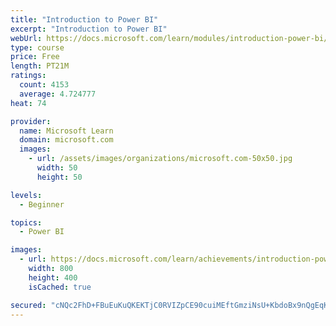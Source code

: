 ```yaml
---
title: "Introduction to Power BI"
excerpt: "Introduction to Power BI"
webUrl: https://docs.microsoft.com/learn/modules/introduction-power-bi/
type: course
price: Free
length: PT21M
ratings:
  count: 4153
  average: 4.724777
heat: 74

provider:
  name: Microsoft Learn
  domain: microsoft.com
  images:
    - url: /assets/images/organizations/microsoft.com-50x50.jpg
      width: 50
      height: 50

levels:
  - Beginner

topics:
  - Power BI

images:
  - url: https://docs.microsoft.com/learn/achievements/introduction-power-bi-social.png
    width: 800
    height: 400
    isCached: true

secured: "cNQc2FhD+FBuEuKuQKEKTjC0RVIZpCE90cuiMEftGmziNsU+KbdoBx9nQgEqKwBF/GH+4eRdEqME50ZOfmoA9vJT4qIDQ/yE4aTNCZokJQCdH3vyb6vL/Fi3yYRSqejsIZPRn8muKqZnYKguC9X3lzcDdYXyWbRvEluWDF1BFDeue0E58XvOgKE6bhpTq/EGTFPQ+coHb6jPJnGAXKjQ8Mxk3lwdZmDj7HLfqBcdJ1SkmvXCHtyvTiJPTBoQFK4ldGjfL19p2sY8vWD9Mxau7ULrMcvPy3lj3Z4mJIbqdqD4S3WMei45LrC9Wh0qXKYZQcRcqp26mctui8HU8I/rhamV6FDHLj3P45JziwIu+mozQbxZCaklBk3TcBstI7JQT6jg0gv6AQSf5ZqtKYnEUyhL/vj7CVhghmOkyCBzm7U=;tLZgfbLxiK3kleCcdmQ0hA=="
---
```


